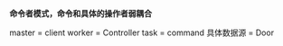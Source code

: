 <b>
	命令者模式，命令和具体的操作者弱耦合
</b>

<p>
	master = client
	worker = Controller
	task = command
	具体数据源  = Door
</p>